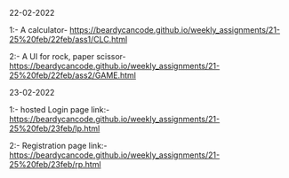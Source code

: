 22-02-2022 



1:- A calculator- https://beardycancode.github.io/weekly_assignments/21-25%20feb/22feb/ass1/CLC.html



2:-  A UI for rock, paper scissor- https://beardycancode.github.io/weekly_assignments/21-25%20feb/22feb/ass2/GAME.html



23-02-2022



1:- hosted Login page link:- https://beardycancode.github.io/weekly_assignments/21-25%20feb/23feb/lp.html




2:- Registration page link:- https://beardycancode.github.io/weekly_assignments/21-25%20feb/23feb/rp.html

